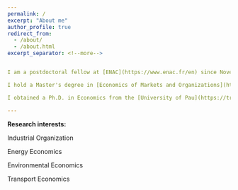 ```yaml
---
permalink: /
excerpt: "About me"
author_profile: true
redirect_from: 
  - /about/
  - /about.html
excerpt_separator: <!--more-->


I am a postdoctoral fellow at [ENAC](https://www.enac.fr/en) since November 2021. 

I hold a Master's degree in [Economics of Markets and Organizations](https://www.tse-fr.eu/master-emo-international-track) from the [Toulouse School of Economics](https://www.tse-fr.eu). 

I obtained a Ph.D. in Economics from the [University of Pau](https://tree.univ-pau.fr/fr/index.html) in association with the [Chair of the Economics of Gas](https://www.cerna.minesparis.psl.eu/Recherche/Chaire-Economie-europeenne-du-gaz-naturel/Presentation-and-publications/) in 2021. !

---
```


**Research interests:**

Industrial Organization

Energy Economics

Environmental Economics

Transport Economics



   <!--more--> 
